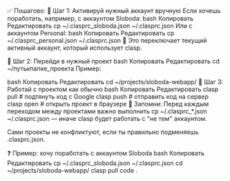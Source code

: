 ✅ Пошагово:
🔁 Шаг 1: Активируй нужный аккаунт вручную
Если хочешь поработать, например, с аккаунтом Sloboda:
bash
Копировать
Редактировать
cp ~/.clasprc_sloboda.json ~/.clasprc.json
Или с аккаунтом Personal:
bash
Копировать
Редактировать
cp ~/.clasprc_personal.json ~/.clasprc.json
📌 Это переключает текущий активный аккаунт, который использует clasp.

📁 Шаг 2: Перейди в нужный проект
bash
Копировать
Редактировать
cd ~/путь*к*папке_проекта
Пример:

bash
Копировать
Редактировать
cd ~/projects/sloboda-webapp/
🚀 Шаг 3: Работай с проектом как обычно
bash
Копировать
Редактировать
clasp pull # подтянуть код с Google
clasp push # отправить код на сервер
clasp open # открыть проект в браузере
🧠 Запомни:
Перед каждым переходом между проектами важно выполнить cp ~/.clasprc\_\*.json ~/.clasprc.json — иначе clasp будет работать с "не тем" аккаунтом.

Сами проекты не конфликтуют, если ты правильно подменяешь .clasprc.json.

❓ Пример: хочу поработать с аккаунтом Sloboda
bash
Копировать
Редактировать
cp ~/.clasprc_sloboda.json ~/.clasprc.json
cd ~/projects/sloboda-webapp/
clasp pull
code .
